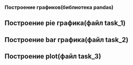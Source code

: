 ### Построение графиков(библиотека pandas) ###
Построение pie графика(файл task_1) 
----------------------------
Построение bar графика(файл task_2) 
----------------------------
Построение plot(файл task_3)
----------------------------
